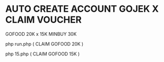 # AUTO CREATE ACCOUNT GOJEK X CLAIM VOUCHER

GOFOOD 20K x 15K MINBUY 30K 


php run.php ( CLAIM GOFOOD 20K )


php 15.php ( CLAIM GOFOOD 15K )
